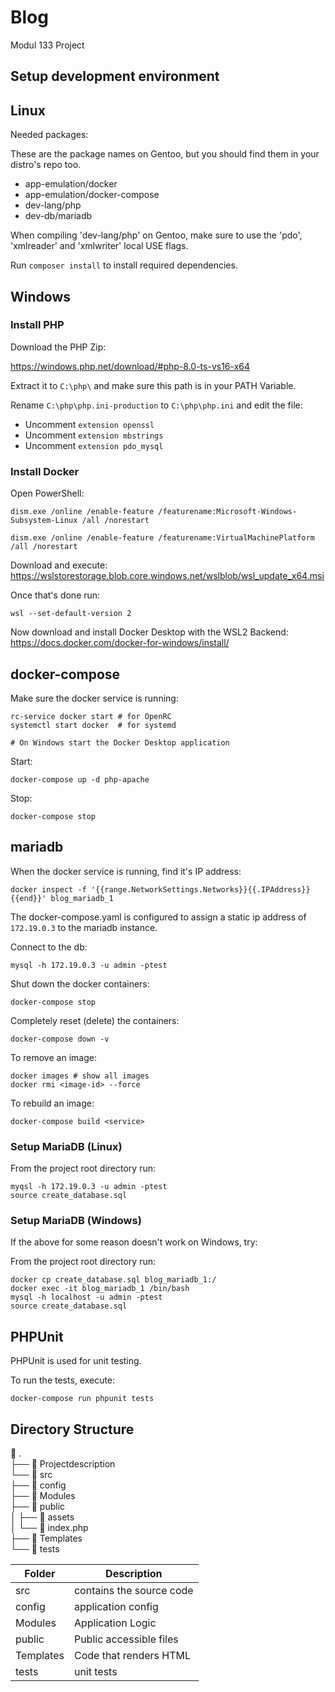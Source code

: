 # Blog

Modul 133 Project

## Setup development environment

## Linux

Needed packages:

These are the package names on Gentoo, but you should find them in your distro's repo too.

* app-emulation/docker
* app-emulation/docker-compose
* dev-lang/php
* dev-db/mariadb

When compiling 'dev-lang/php' on Gentoo, make sure to use the 'pdo', 'xmlreader' and 'xmlwriter' local USE flags.

Run ```composer install``` to install required dependencies.

## Windows

### Install PHP

Download the PHP Zip:

https://windows.php.net/download/#php-8.0-ts-vs16-x64

Extract it to ```C:\php\``` and make sure this path is in your PATH Variable.

Rename ```C:\php\php.ini-production``` to ```C:\php\php.ini``` and edit the file:

* Uncomment ```extension openssl```
* Uncomment ```extension mbstrings```
* Uncomment ```extension pdo_mysql```

### Install Docker

Open PowerShell:

	dism.exe /online /enable-feature /featurename:Microsoft-Windows-Subsystem-Linux /all /norestart

	dism.exe /online /enable-feature /featurename:VirtualMachinePlatform /all /norestart

Download and execute: https://wslstorestorage.blob.core.windows.net/wslblob/wsl_update_x64.msi

Once that's done run:

	wsl --set-default-version 2

Now download and install Docker Desktop with the WSL2 Backend: https://docs.docker.com/docker-for-windows/install/

## docker-compose

Make sure the docker service is running:

	rc-service docker start # for OpenRC
	systemctl start docker  # for systemd
	
	# On Windows start the Docker Desktop application

Start:

	docker-compose up -d php-apache

Stop:

	docker-compose stop

## mariadb

When the docker service is running, find it's IP address:

	docker inspect -f '{{range.NetworkSettings.Networks}}{{.IPAddress}}{{end}}' blog_mariadb_1

The docker-compose.yaml is configured to assign a static ip address of
```172.19.0.3``` to the mariadb instance.

Connect to the db:

	mysql -h 172.19.0.3 -u admin -ptest

Shut down the docker containers:

	docker-compose stop

Completely reset (delete) the containers:

	docker-compose down -v

To remove an image:

	docker images # show all images
	docker rmi <image-id> --force

To rebuild an image:

	docker-compose build <service>

### Setup MariaDB (Linux)

From the project root directory run:

	myqsl -h 172.19.0.3 -u admin -ptest
	source create_database.sql

### Setup MariaDB (Windows)

If the above for some reason doesn't work on Windows, try:

From the project root directory run:

	docker cp create_database.sql blog_mariadb_1:/
	docker exec -it blog_mariadb_1 /bin/bash
	mysql -h localhost -u admin -ptest
	source create_database.sql

## PHPUnit

PHPUnit is used for unit testing.

To run the tests, execute:

	docker-compose run phpunit tests

## Directory Structure

  .  
├──   Projectdescription  
└──   src  
   ├──   config  
   ├──   Modules  
   ├──   public  
   │  ├──   assets  
   │  └──   index.php  
   ├──   Templates  
   └──   tests

Folder | Description
------ | -----------
src    | contains the source code
config | application config
Modules | Application Logic
public | Public accessible files
Templates | Code that renders HTML
tests  | unit tests
